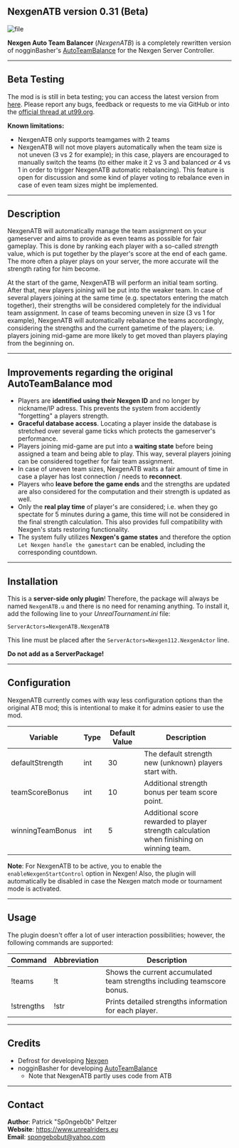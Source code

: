 **NexgenATB version 0.31 (Beta)**
-

![file](https://user-images.githubusercontent.com/12958319/79121922-bc8ac980-7d96-11ea-86d2-5fbe36adf820.jpg)


**Nexgen Auto Team Balancer** (*NexgenATB*) is a completely rewritten version of nogginBasher's [AutoTeamBalance](https://unrealadmin.org/forums/showthread.php?t=23777) for the Nexgen Server Controller.

---
**Beta Testing**
-

The mod is is still in beta testing; you can access the latest version from [here](https://github.com/Sp0ngeb0b/NexgenATB/releases). Please report any bugs, feedback or requests to me via GitHub or into the [official thread at ut99.org](https://ut99.org/viewtopic.php?f=7&t=13806).

**Known limitations:**

 - NexgenATB only supports teamgames with 2 teams
 - NexgenATB will not move players automatically when the team size is not uneven (3 vs 2 for example); in this case, players are encouraged to manually switch the teams (to either make it 2 vs 3 and balanced _or_ 4 vs 1 in order to trigger NexgenATB automatic rebalancing). This feature is open for discussion and some kind of player voting to rebalance even in case of even team sizes might be implemented. 

---
**Description**
-

NexgenATB will automatically manage the team assignment on your gameserver and aims to provide as even teams as possible for fair gameplay. This is done by ranking each player with a so-called *strength* value, which is put together by the player's score at the end of each game. The more often a player plays on your server, the more accurate will the strength rating for him become.

At the start of the game, NexgenATB will perform an initial team sorting. After that, new players joining will be put into the weaker team. In case of several players joining at the same time (e.g. spectators entering the match together), their strengths will be considered completely for the individual team assignment. In case of teams becoming uneven in size (3 vs 1 for example), NexgenATB will automatically rebalance the teams accordingly, considering the strengths and the current gametime of the players; i.e. players joining mid-game are more likely to get moved than players playing from the beginning on.

---

**Improvements regarding the original AutoTeamBalance mod**
-

- Players are **identified using their Nexgen ID** and no longer by nickname/IP adress. This prevents the system from accidently "forgetting" a players strength.
- **Graceful database access**. Locating a player inside the database is stretched over several game ticks which protects the gameserver's performance.
- Players joining mid-game are put into a **waiting state** before being assigned a team and being able to play. This way, several players joining can be considered together for fair team assignment.
- In case of uneven team sizes, NexgenATB waits a fair amount of time in case a player has lost connection / needs to **reconnect**.
- Players who **leave before the game ends** and the strengths are updated are also considered for the computation and their strength is updated as well.
- Only the **real play time** of player's are considered; i.e. when they go spectate for 5 minutes during a game, this time will not be considered in the final strength calculation. This also provides full compatibility with Nexgen's stats restoring functionality.
- The system fully utilizes **Nexgen's game states** and therefore the option `Let Nexgen handle the gamestart` can be enabled, including the corresponding countdown.

---

**Installation**
-

This is a **server-side only plugin**! Therefore, the package will always be named `NexgenATB.u` and there is no need for renaming anything. To install it, add the following line to your *UnrealTournament.ini* file:

```
ServerActors=NexgenATB.NexgenATB
```
This line must be placed after the `ServerActors=Nexgen112.NexgenActor` line.

**Do not add as a ServerPackage!**

---

**Configuration**
-

NexgenATB currently comes with way less configuration options than the original ATB mod; this is intentional to make it for admins easier to use the mod.

|**Variable**|**Type**|**Default Value**|**Description**|
|--|--|--|--|
|defaultStrength |int|30|The default strength new (unknown) players start with.  
|teamScoreBonus  |int|10|Additional strength bonus per team score point.
|winningTeamBonus|int|5 |Additional score rewarded to player strength calculation when finishing on winning team.

**Note**: For NexgenATB to be active, you to enable the `enableNexgenStartControl` option in Nexgen! Also, the plugin will automatically be disabled in case the Nexgen match mode or tournament mode is activated.

---

**Usage**
-

The plugin doesn't offer a lot of user interaction possibilities; however, the following commands are supported:

|**Command**| **Abbreviation** | **Description**|
|--|--|--|
|!teams    |!t  | Shows the current accumulated team strengths including teamscore bonus.
|!strengths|!str| Prints detailed strengths information for each player.


---

**Credits**
-

 - Defrost for developing [Nexgen](https://github.com/dscheerens/nexgen)
 - nogginBasher for developing [AutoTeamBalance](https://github.com/joeytwiddle/code/tree/master/code/unrealscript/AutoTeamBalance)
   - Note that NexgenATB partly uses code from ATB
   
---

**Contact**
-

**Author**: Patrick "Sp0ngeb0b" Peltzer  
**Website**: https://www.unrealriders.eu  
**Email**: spongebobut@yahoo.com
